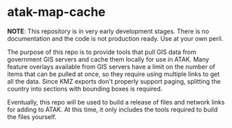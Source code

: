 # atak-map-cache

**NOTE**: This repository is in very early development stages. There is no documentation and the code is not production ready. Use at your own peril.

The purpose of this repo is to provide tools that pull GIS data from government GIS servers and cache them locally for use in ATAK. Many feature overlays available from GIS servers have a limit on the number of items that can be pulled at once, so they require using multiple links to get all the data. Since KMZ exports don't properly support paging, splitting the country into sections with bounding boxes is required. 

Eventually, this repo will be used to build a release of files and network links for adding to ATAK. At this time, it only includes the tools required to build the files yourself. 
